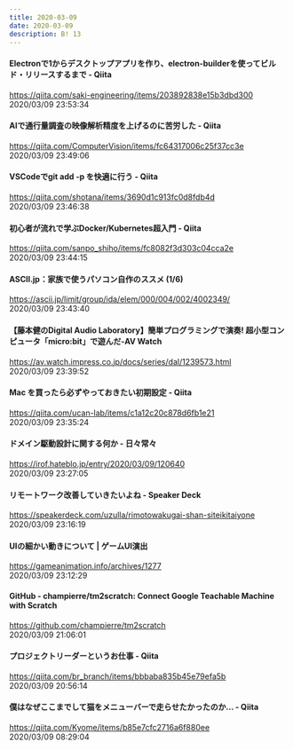 ```yaml
---
title: 2020-03-09
date: 2020-03-09
description: B! 13
---
```


#### Electronで1からデスクトップアプリを作り、electron-builderを使ってビルド・リリースするまで - Qiita
https://qiita.com/saki-engineering/items/203892838e15b3dbd300<br>
2020/03/09 23:53:34<br>


#### AIで通行量調査の映像解析精度を上げるのに苦労した - Qiita
https://qiita.com/ComputerVision/items/fc64317006c25f37cc3e<br>
2020/03/09 23:49:06<br>


#### VSCodeでgit add -p を快適に行う - Qiita
https://qiita.com/shotana/items/3690d1c913fc0d8fdb4d<br>
2020/03/09 23:46:38<br>


#### 初心者が流れで学ぶDocker/Kubernetes超入門 - Qiita
https://qiita.com/sanpo_shiho/items/fc8082f3d303c04cca2e<br>
2020/03/09 23:44:15<br>


#### ASCII.jp：家族で使うパソコン自作のススメ (1/6)
https://ascii.jp/limit/group/ida/elem/000/004/002/4002349/<br>
2020/03/09 23:43:40<br>


#### 【藤本健のDigital Audio Laboratory】簡単プログラミングで演奏! 超小型コンピュータ「micro:bit」で遊んだ-AV Watch
https://av.watch.impress.co.jp/docs/series/dal/1239573.html<br>
2020/03/09 23:39:52<br>


#### Mac を買ったら必ずやっておきたい初期設定 - Qiita
https://qiita.com/ucan-lab/items/c1a12c20c878d6fb1e21<br>
2020/03/09 23:35:24<br>


#### ドメイン駆動設計に関する何か - 日々常々
https://irof.hateblo.jp/entry/2020/03/09/120640<br>
2020/03/09 23:27:05<br>


#### リモートワーク改善していきたいよね - Speaker Deck
https://speakerdeck.com/uzulla/rimotowakugai-shan-siteikitaiyone<br>
2020/03/09 23:16:19<br>


#### UIの細かい動きについて  |  ゲームUI演出
https://gameanimation.info/archives/1277<br>
2020/03/09 23:12:29<br>


#### GitHub - champierre/tm2scratch: Connect Google Teachable Machine with Scratch
https://github.com/champierre/tm2scratch<br>
2020/03/09 21:06:01<br>


#### プロジェクトリーダーというお仕事 - Qiita
https://qiita.com/br_branch/items/bbbaba835b45e79efa5b<br>
2020/03/09 20:56:14<br>


#### 僕はなぜここまでして猫をメニューバーで走らせたかったのか... - Qiita
https://qiita.com/Kyome/items/b85e7cfc2716a6f880ee<br>
2020/03/09 08:29:04<br>


